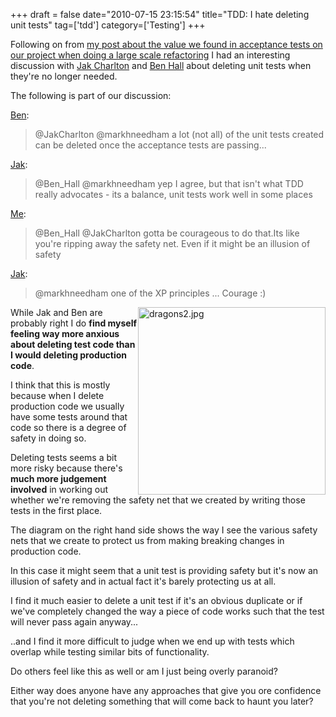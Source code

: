 +++
draft = false
date="2010-07-15 23:15:54"
title="TDD: I hate deleting unit tests"
tag=['tdd']
category=['Testing']
+++

Following on from <a href="http://www.markhneedham.com/blog/2010/07/11/a-new-found-respect-for-acceptance-tests/">my post about the value we found in acceptance tests on our project when doing a large scale refactoring</a> I had an interesting discussion with <a href="http://twitter.com/JakCharlton">Jak Charlton</a> and <a href="http://twitter.com/Ben_Hall">Ben Hall</a> about deleting unit tests when they're no longer needed.

The following is part of our discussion:

<a href="http://twitter.com/JakCharlton/status/18308678581">Ben</a>:
<blockquote>
@JakCharlton @markhneedham a lot (not all) of the unit tests created can be deleted once the acceptance tests are passing...
</blockquote>

<a href="http://twitter.com/Ben_Hall/status/18308860222">Jak</a>:
<blockquote>
@Ben_Hall @markhneedham yep I agree, but that isn't what TDD really advocates - its a balance, unit tests work well in some places
</blockquote>

<a href="http://twitter.com/markhneedham/status/18312293752">Me</a>:

<blockquote>
@Ben_Hall @JakCharlton gotta be courageous to do that.Its like you're ripping away the safety net. Even if it might be an illusion of safety
</blockquote>

<a href="http://twitter.com/markhneedham/status/18312293752">Jak</a>:

<blockquote>
@markhneedham one of the XP principles ... Courage :)
</blockquote>

<img src="{{<siteurl>}}/uploads/2010/07/dragons2.jpg" alt="dragons2.jpg" border="0" width="300" style="float:right" />

While Jak and Ben are probably right I do <strong>find myself feeling way more anxious about deleting test code than I would deleting production code</strong>.

I think that this is mostly because when I delete production code we usually have some tests around that code so there is a degree of safety in doing so.

Deleting tests seems a bit more risky because there's <strong>much more judgement involved</strong> in working out whether we're removing the safety net that we created by writing those tests in the first place.

The diagram on the right hand side shows the way I see the various safety nets that we create to protect us from making breaking changes in production code.

In this case it might seem that a unit test is providing safety but it's now an illusion of safety and in actual fact it's barely protecting us at all.

I find it much easier to delete a unit test if it's an obvious duplicate or if we've completely changed the way a piece of code works such that the test will never pass again anyway...

..and I find it more difficult to judge when we end up with tests which overlap while testing similar bits of functionality.

Do others feel like this as well or am I just being overly paranoid? 

Either way does anyone have any approaches that give you ore confidence that you're not deleting something that will come back to haunt you later?

